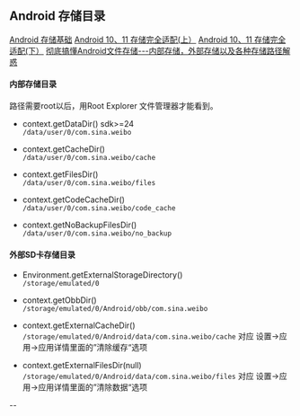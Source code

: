 ## Android 存储目录

[Android 存储基础](https://www.jianshu.com/p/93c9f5e2d2a7)
[Android 10、11 存储完全适配(上）](https://www.jianshu.com/p/d0c77b9dc527)
[Android 10、11 存储完全适配(下）](https://www.jianshu.com/p/d5573e312bb8)
[彻底搞懂Android文件存储---内部存储，外部存储以及各种存储路径解惑](https://blog.csdn.net/u010937230/article/details/73303034)


#### 内部存储目录

路径需要root以后，用Root Explorer 文件管理器才能看到。

- context.getDataDir() sdk>=24         
`/data/user/0/com.sina.weibo`

- context.getCacheDir()                
`/data/user/0/com.sina.weibo/cache`

- context.getFilesDir()                
`/data/user/0/com.sina.weibo/files`

- context.getCodeCacheDir()            
`/data/user/0/com.sina.weibo/code_cache`

- context.getNoBackupFilesDir()        
`/data/user/0/com.sina.weibo/no_backup`

#### 外部SD卡存储目录

- Environment.getExternalStorageDirectory()    
`/storage/emulated/0`

- context.getObbDir()                  
`/storage/emulated/0/Android/obb/com.sina.weibo`

- context.getExternalCacheDir()        
`/storage/emulated/0/Android/data/com.sina.weibo/cache`
对应 设置->应用->应用详情里面的”清除缓存“选项

- context.getExternalFilesDir(null)    
`/storage/emulated/0/Android/data/com.sina.weibo/files`
对应 设置->应用->应用详情里面的”清除数据“选项

















--
